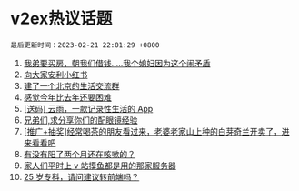# v2ex热议话题

`最后更新时间：2023-02-21 22:01:29 +0800`

1. [我弟要买房，朝我们借钱.....我个媳妇因为这个闹矛盾](https://www.v2ex.com/t/917858)
1. [向大家安利小红书](https://www.v2ex.com/t/917797)
1. [建了一个北京的生活交流群](https://www.v2ex.com/t/917878)
1. [感觉今年比去年还要困难](https://www.v2ex.com/t/917843)
1. [[送码] 云雨，一款记录性生活的 App](https://www.v2ex.com/t/917758)
1. [兄弟们,求分享你们的配眼镜经验](https://www.v2ex.com/t/917805)
1. [[推广+抽奖]经常喝茶的朋友看过来，老婆老家山上种的白芽奇兰开卖了，进来看看吧](https://www.v2ex.com/t/917845)
1. [有没有阳了两个月还在咳嗽的？](https://www.v2ex.com/t/917834)
1. [家人们平时上 v 站摸鱼都是用的那家服务器](https://www.v2ex.com/t/917803)
1. [25 岁专科，请问建议转前端吗？](https://www.v2ex.com/t/917781)

